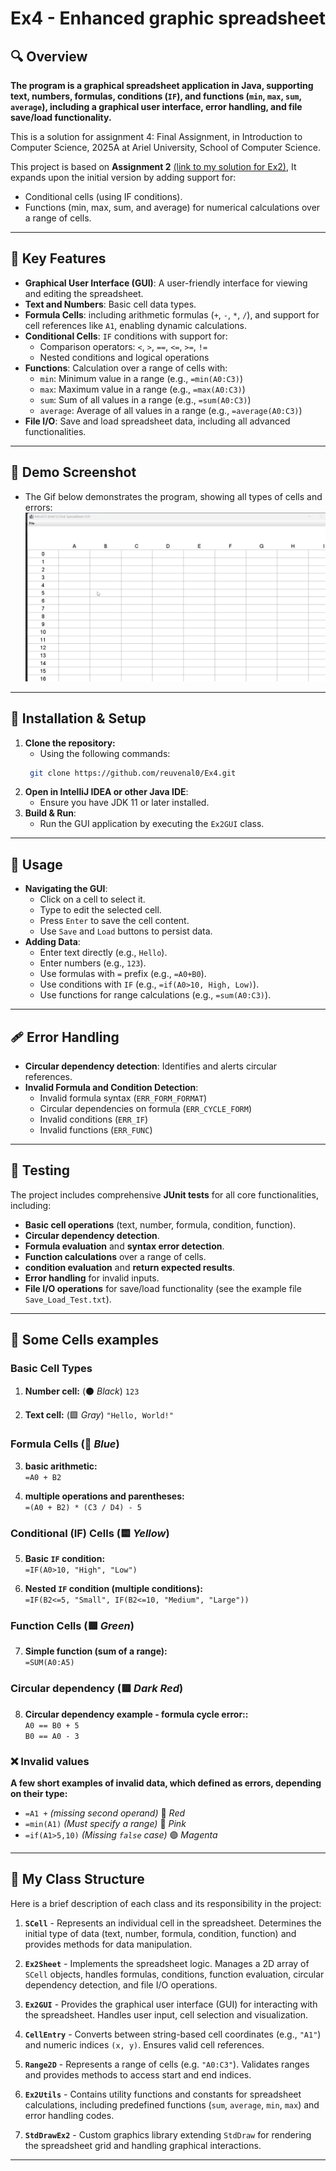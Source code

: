 # Ex4 - Enhanced graphic spreadsheet
## 🔍 Overview
**The program is a graphical spreadsheet application in Java, supporting text, numbers, formulas, conditions (`IF`), and functions (`min`, `max`, `sum`, `average`), including a graphical user interface, error handling, and file save/load functionality.**

This is a solution for assignment 4: Final Assignment, in Introduction to Computer Science, 2025A at Ariel University, School of Computer Science.

This project is based on **Assignment 2** [(link to my solution for Ex2)](https://github.com/reuvenal0/Ex2.git), It expands upon the initial version by adding support for:
 - Conditional cells (using IF conditions).
 - Functions (min, max, sum, and average) for numerical calculations over a range of cells.
---


## 🔑 Key Features
- **Graphical User Interface (GUI)**: A user-friendly interface for viewing and editing the spreadsheet.
- **Text and Numbers**: Basic cell data types.
- **Formula Cells**: including arithmetic formulas (`+`, `-`, `*`, `/`), and support for cell references like `A1`, enabling dynamic calculations.
- **Conditional Cells**: `IF` conditions with support for:
    - Comparison operators: `<`, `>`, `==`, `<=`, `>=`, `!=`
    - Nested conditions and logical operations
- **Functions**: Calculation over a range of cells with:
    - `min`: Minimum value in a range (e.g., `=min(A0:C3)`)
    - `max`: Maximum value in a range (e.g., `=max(A0:C3)`)
    - `sum`: Sum of all values in a range (e.g., `=sum(A0:C3)`)
    - `average`: Average of all values in a range (e.g., `=average(A0:C3)`)
- **File I/O**: Save and load spreadsheet data, including all advanced functionalities.
---

## 📸 Demo Screenshot
- The Gif below demonstrates the program, showing all types of cells and errors:
  ![](https://github.com/reuvenal0/Ex4/blob/master/Demo.gif)
---

## 🔧 Installation & Setup
1. **Clone the repository:**
   - Using the following commands: 
   ```sh
    git clone https://github.com/reuvenal0/Ex4.git
    ```
2. **Open in IntelliJ IDEA or other Java IDE**:
    - Ensure you have JDK 11 or later installed.
3. **Build & Run**:
   - Run the GUI application by executing the `Ex2GUI` class.
---

## 🚀 Usage
- **Navigating the GUI**:
    - Click on a cell to select it.
    - Type to edit the selected cell.
    - Press `Enter` to save the cell content.
    - Use `Save` and `Load` buttons to persist data.
- **Adding Data**:
    - Enter text directly (e.g., `Hello`).
    - Enter numbers (e.g., `123`).
    - Use formulas with `=` prefix (e.g., `=A0+B0`).
    - Use conditions with `IF` (e.g., `=if(A0>10, High, Low)`).
    - Use functions for range calculations (e.g., `=sum(A0:C3)`).
---

## 🩹 Error Handling
- **Circular dependency detection**: Identifies and alerts circular references.
- **Invalid Formula and Condition Detection**:
    - Invalid formula syntax (`ERR_FORM_FORMAT`)
    - Circular dependencies on formula (`ERR_CYCLE_FORM`)
    - Invalid conditions (`ERR_IF`)
    - Invalid functions (`ERR_FUNC`)
---

## 🧪 Testing
The project includes comprehensive **JUnit tests** for all core functionalities, including:
- **Basic cell operations** (text, number, formula, condition, function).
- **Circular dependency detection**.
- **Formula evaluation** and **syntax error detection**.
- **Function calculations** over a range of cells.
- **condition evaluation** and **return expected results**.
- **Error handling** for invalid inputs.
- **File I/O operations** for save/load functionality (see the example file `Save_Load_Test.txt`).
---

## 📌 Some Cells examples
### **Basic Cell Types**

1. **Number cell:** (⚫ *Black*) 
   ```123```

2. **Text cell:**  (🟪 *Gray*)
   ```"Hello, World!"```
### **Formula Cells** (🔵 *Blue*)

3. **basic arithmetic:**  
   ```=A0 + B2```

4. **multiple operations and parentheses:**  
   ```=(A0 + B2) * (C3 / D4) - 5```

### **Conditional (IF) Cells** (🟨 *Yellow*)

5. **Basic `IF` condition:**  
   ```=IF(A0>10, "High", "Low")```

6. **Nested `IF` condition (multiple conditions):**  
   ```=IF(B2<=5, "Small", IF(B2<=10, "Medium", "Large"))```

### **Function Cells** (🟩 *Green*)
7. **Simple function (sum of a range):**  
   ```=SUM(A0:A5)```

### **Circular dependency** (🟥 *Dark Red*)
8. **Circular dependency example - formula cycle error::**  
    ```A0 == B0 + 5```  
    ```B0 == A0 - 3```

### **❌ Invalid values**
**A few short examples of invalid data, which defined as errors, depending on their type:**
-  `=A1 +` *(missing second operand)* 🔴 *Red*
-  `=min(A1)` *(Must specify a range)* 💖 *Pink*
- `=if(A1>5,10)` *(Missing `false` case)* 🟣 *Magenta*
---

## 🧩 My Class Structure
Here is a brief description of each class and its responsibility in the project:

1. **`SCell`** - Represents an individual cell in the spreadsheet. Determines the initial type of data (text, number, formula, condition, function) and provides methods for data manipulation.

2. **`Ex2Sheet`** - Implements the spreadsheet logic. Manages a 2D array of `SCell` objects, handles formulas, conditions, function evaluation, circular dependency detection, and file I/O operations.

3. **`Ex2GUI`** - Provides the graphical user interface (GUI) for interacting with the spreadsheet. Handles user input, cell selection and visualization.

4. **`CellEntry`** - Converts between string-based cell coordinates (e.g., `"A1"`) and numeric indices `(x, y)`. Ensures valid cell references.

5. **`Range2D`** - Represents a range of cells (e.g. `"A0:C3"`). Validates ranges and provides methods to access start and end indices.

6. **`Ex2Utils`** - Contains utility functions and constants for spreadsheet calculations, including predefined functions (`sum`, `average`, `min`, `max`) and error handling codes.

7. **`StdDrawEx2`** - Custom graphics library extending `StdDraw` for rendering the spreadsheet grid and handling graphical interactions.
---



